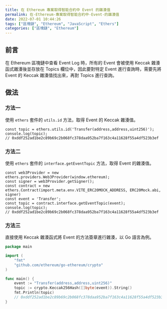 ```yaml
---
title: 在 Ethereum 專案取得智能合約中 Event 的雜湊值
permalink: 在-Ethereum-專案取得智能合約中-Event-的雜湊值
date: 2022-07-01 10:44:26
tags: ["區塊鏈", "Ethereum", "JavaScript", "Ethers"]
categories: ["區塊鏈", "Ethereum"]
---
```


## 前言

在 Ethereum 區塊鏈中查看 Event Log 時，所有的 Event 會被使用 Keccak 雜湊函式雜湊後並存放在 Topics 欄位中，因此要對特定 Event 進行查詢時，需要先將 Event 的 Keccak 雜湊值找出來，再對 Topics 進行查詢。

## 做法

### 方法一

使用 `ethers` 套件的 `utils.id` 方法，取得 Event 的 Keccak 雜湊值。

```JS
const topic = ethers.utils.id('Transfer(address,address,uint256)');
console.log(topic);
// 0xddf252ad1be2c89b69c2b068fc378daa952ba7f163c4a11628f55a4df523b3ef
```

### 方法二

使用 `ethers` 套件的 `interface.getEventTopic` 方法，取得 Event 的雜湊值。

```JS
const web3Provider = new ethers.providers.Web3Provider(window.ethereum);
const signer = web3Provider.getSigner();
const contract = new ethers.Contract(import.meta.env.VITE_ERC20MOCK_ADDRESS, ERC20Mock.abi, signer)
const event = 'Transfer';
const topic = contract.interface.getEventTopic(event);
console.log(topic);
// 0xddf252ad1be2c89b69c2b068fc378daa952ba7f163c4a11628f55a4df523b3ef
```

### 方法三

直接使用 Keccak 雜湊函式將 Event 的方法簽章進行雜湊，以 Go 語言為例。

```GO
package main

import (
	"fmt"
	"github.com/ethereum/go-ethereum/crypto"
)

func main() {
    event := "Transfer(address,address,uint256)"
    topic := crypto.Keccak256Hash([]byte(event)).String()
    fmt.Println(topic)
    // 0xddf252ad1be2c89b69c2b068fc378daa952ba7f163c4a11628f55a4df523b3ef
}
```
